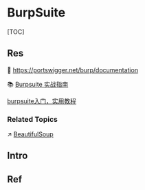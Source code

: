 # BurpSuite

[TOC]



## Res
📂 https://portswigger.net/burp/documentation

📚 [Burpsuite 实战指南](https://t0data.gitbooks.io/burpsuite/content/)

[burpsuite入门，实用教程](https://blog.csdn.net/qq_35544379/article/details/76696106)


### Related Topics
↗ [BeautifulSoup](../../../../🔑%20CS%20Core/👩‍💻%20Programming%20Methodology%20and%20Languages/🛠️%20Programming%20Tools%20Chain/🚠%20Application%20Runtimes%20&%20SDKs/Python%20Runtime%20Environments/Python%20Third-party%20Libs/SE%20&%20Web/BeautifulSoup.md)



## Intro


## Ref

